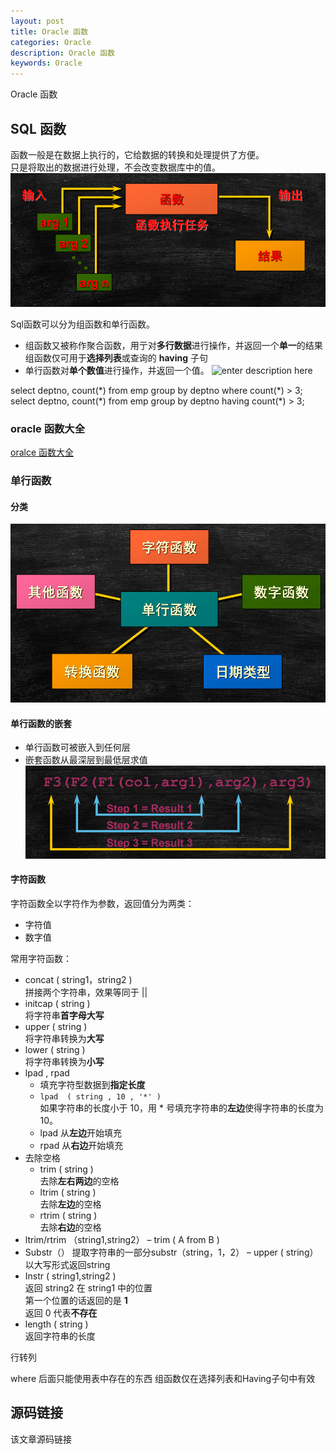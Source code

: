 ```yaml
---
layout: post
title: Oracle 函数
categories: Oracle
description: Oracle 函数
keywords: Oracle
---
```


Oracle 函数

## SQL 函数
函数一般是在数据上执行的，它给数据的转换和处理提供了方便。<br>
只是将取出的数据进行处理，不会改变数据库中的值。<br>
![enter description here](/images/posts/oracle/function/function.png)

Sql函数可以分为组函数和单行函数。
- 组函数又被称作聚合函数，用亍对**多行数据**进行操作，并返回一个**单一**的结果<br>
    组函数仅可用于**选择列表**或查询的 **having** 子句
- 单行函数对**单个数值**进行操作，并返回一个值。
![enter description here](/images/posts/oracle/function/functiontypepng)

select deptno, count(\*) from emp group by deptno where count(\*) > 3;
select deptno, count(\*) from emp group by deptno having count(\*) > 3;

### oracle 函数大全
[oralce 函数大全](https://github.com/kekaiyuan/resource/blob/main/API/oracle%E5%87%BD%E6%95%B0%E5%A4%A7%E5%85%A8.chm)


### 单行函数
#### 分类
![enter description here](/images/posts/oracle/function/singlefunction.png)

#### 单行函数的嵌套
- 单行函数可被嵌入到任何层
- 嵌套函数从最深层到最低层求值
![enter description here](/images/posts/oracle/function/nest.png)






























#### 字符函数
字符函数全以字符作为参数，返回值分为两类：
- 字符值
- 数字值

常用字符函数：
- concat ( string1，string2 ) <br>
  拼接两个字符串，效果等同于 \|\|
- initcap ( string ) <br>
	将字符串**首字母大写**
- upper ( string ) <br>
    将字符串转换为**大写**
- lower ( string )  <br>
	将字符串转换为**小写**
- lpad , rpad <br>
	- 填充字符型数据到**指定长度**
	- `lpad  ( string , 10 , '*' ) `<br>
		如果字符串的长度小于 10，用 \* 号填充字符串的**左边**使得字符串的长度为10。
	- lpad 从**左边**开始填充
	- rpad 从**右边**开始填充
- 去除空格
	- trim ( string ) <br>
		去除**左右两边**的空格
	- ltrim ( string ) <br>
		去除**左边**的空格
	- rtrim ( string ) <br>
		去除**右边**的空格
- ltrim/rtrim （string1,string2） – trim ( A from B ) 
- Substr（） 提取字符串的一部分substr（string，1，2） – upper ( string）以大写形式返回string
- Instr ( string1,string2 ) <br>
    返回 string2 在 string1 中的位置<br>
	第一个位置的话返回的是 **1** <br>
	返回 0 代表**不存在**
- length ( string )<br>
    返回字符串的长度
	
	
行转列


where 后面只能使用表中存在的东西
组函数仅在选择列表和Having子句中有效

## 源码链接
该文章源码链接 [](url)